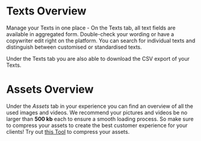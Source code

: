 
# Texts Overview

Manage your Texts in one place -  On the Texts tab, all text fields are available in aggregated form. Double-check your wording or have a copywriter edit right on the platform. You can search for individual texts and distinguish between customised or standardised texts. 

Under the Texts tab you are also able to download the CSV export of your Texts. 


# Assets Overview

Under the *Assets* tab in your experience you can find  an overview of all the used images and videos. We recommend your pictures and videos be no larger than **500 kb** each to ensure a smooth loading process. So make sure to compress your assets to create the best customer experience for your clients! Try out [this Tool](https://compresspng.com) to compress your assets. 









